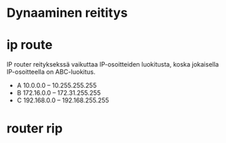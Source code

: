 <h1>Dynaaminen reititys</h1>

# ip route <ip-address> <router head ip-address>
  
  IP router reityksekssä vaikuttaa IP-osoitteiden luokitusta, koska jokaisella IP-osoitteella on ABC-luokitus.
  <ul> 
    <li> A 10.0.0.0 – 10.255.255.255 </li>
    <li> B 172.16.0.0 – 172.31.255.255 </li>
 <li> C 192.168.0.0 – 192.168.255.255 </li>
    </ul> 
  
# router rip
